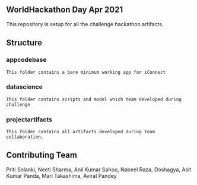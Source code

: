## WorldHackathon Day Apr 2021
This repository is setup for all the challenge hackathon artifacts.

## Structure

### appcodebase 
    This folder contains a bare minimum working app for iConnect
    
### datascience
    This folder contains scripts and model which team developed during challenge

### projectartifacts
    This folder contains all artifacts developed during team collaboration.

## Contributing Team
Priti Solanki, Neeti Sharma, Anil Kumar Sahoo, Nabeel Raza, Doshagya, Asit Kumar Panda, Mari Takashima, Aviral Pandey 